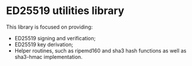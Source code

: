 # ED25519 utilities library

This library is focused on providing:

* ED25519 signing and verification;
* ED25519 key derivation;
* Helper routines, such as ripemd160 and sha3 hash functions as well as sha3-hmac implementation.
